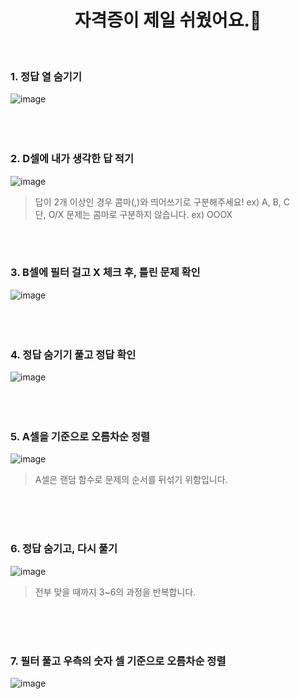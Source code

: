 <div align="center">
  
# 자격증이 제일 쉬웠어요.🤥
</div>

<br />

### 1. 정답 열 숨기기
![image](https://user-images.githubusercontent.com/87955005/154834128-e1942c2f-4b39-46d0-8b13-bbe9482ccfd3.png)
<br />
<br />
<br />
<br />

### 2. D셀에 내가 생각한 답 적기
![image](https://user-images.githubusercontent.com/87955005/154834228-b9801f41-fd6e-4693-b819-fbd547044071.png)
> 답이 2개 이상인 경우 콤마(,)와 띄어쓰기로 구분해주세요!   ex) A, B, C </br>
> 단, O/X 문제는 콤마로 구분하지 않습니다.    ex) OOOX
<br />
<br />

### 3. B셀에 필터 걸고 X 체크 후, 틀린 문제 확인
![image](https://user-images.githubusercontent.com/87955005/154834283-1b36a6ab-14c9-4d8f-a2b8-5a548caa1f82.png)
<br />
<br />
<br />
<br />

### 4. 정답 숨기기 풀고 정답 확인
![image](https://user-images.githubusercontent.com/87955005/154834297-2df118de-6417-4f4f-ac79-e6a0d787662b.png)
<br />
<br />
<br />
<br />

### 5. A셀을 기준으로 오름차순 정렬
![image](https://user-images.githubusercontent.com/87955005/154834540-8e3fbdbb-cbbf-4e40-89be-0d0ef0e9206a.png)
> A셀은 랜덤 함수로 문제의 순서를 뒤섞기 위함입니다.
<br />
<br />
<br />

### 6. 정답 숨기고, 다시 풀기
![image](https://user-images.githubusercontent.com/87955005/154834370-0ea74f46-8a89-4dff-b837-33ce81b84411.png)
> 전부 맞을 때까지 3~6의 과정을 반복합니다.
<br />
<br />
<br />

### 7. 필터 풀고 우측의 숫자 셀 기준으로 오름차순 정렬
![image](https://user-images.githubusercontent.com/87955005/154834598-8f60337c-b64c-446c-ae0d-e0698c4753ec.png)
<br />
<br />
<br />
<br />





